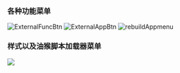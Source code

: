 ### 各种功能菜单
![ExternalFuncBtn](https://github.com/defpt/userChromeJs/blob/master/Picture/ExternalFuncBtn.png?raw=true)
![ExternalAppBtn](https://github.com/defpt/userChromeJs/blob/master/Picture/ExternalAppBtn.png?raw=true)
![rebuildAppmenu](https://github.com/defpt/userChromeJs/blob/master/Picture/rebuildAppmenu.png?raw=true)
### 样式以及油猴脚本加载器菜单
![](https://github.com/defpt/userChromeJs/blob/master/Picture/CSS+userjs.png?raw=true)
